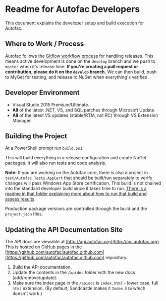 # Readme for Autofac Developers

This document explains the developer setup and build execution for Autofac.

## Where to Work / Process

Autofac follows the [Gitflow workflow process](https://www.atlassian.com/git/tutorials/comparing-workflows/gitflow-workflow/) for handling releases. This means active development is done on the `develop` branch and we push to `master` when it's release time. **If you're creating a pull request or contribution, please do it on the `develop` branch.** We can then build, push to MyGet for testing, and release to NuGet when everything's verified.

## Developer Environment

 - Visual Studio 2015 Premium/Ultimate.
 - **All** of the latest .NET, VS, and SQL patches through Microsoft Update.
 - **All** of the latest VS updates (stable/RTM, not RC) through VS Extension
   Manager.

## Building the Project

At a PowerShell prompt run `build.ps1`.

This will build everything in a release configuration and create NuGet packages. It will also run tests and code analysis.

**Note:** If you are working on the Autofac core, there is
also a project in `test/Autofac.Tests.AppCert` that should be built/run
separately to verify changes will pass Windows App Store certification. This
build is not chained into the standard developer build since it takes time to
run. [There is a readme in that folder explaining more about how to run that
build and assess results](https://github.com/autofac/Autofac/blob/master/test/Autofac.Tests.AppCert/readme.html).

Production package versions are controlled through the build and the `project.json` files.

## Updating the API Documentation Site

The API docs are viewable at [http://api.autofac.org](http://api.autofac.org).
This is hosted on GitHub pages in the
[https://github.com/autofac/autofac.github.com](https://github.com/autofac/autofac.github.com)
repository.

 1. Build the API documentation.
 2. Update the contents in the `/apidoc` folder with the new docs (add/remove/update).
 3. Make sure the index page in the `/apidoc` is `index.html` - lower case,
    full `html` extension. (By default, Sandcastle makes it `Index.htm` which
    doesn't work.)
